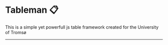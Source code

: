 
# Tableman 📋
This is a simple yet powerfull js table framework created for the University of Tromsø  

---

